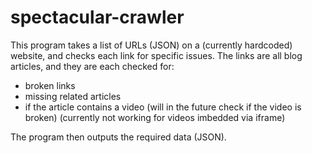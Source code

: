 # spectacular-crawler

This program takes a list of URLs (JSON) on a (currently hardcoded) website, and checks each link for specific issues.
The links are all blog articles, and they are each checked for:
- broken links
- missing related articles
- if the article contains a video (will in the future check if the video is broken) (currently not working for videos imbedded via iframe)

The program then outputs the required data (JSON).
